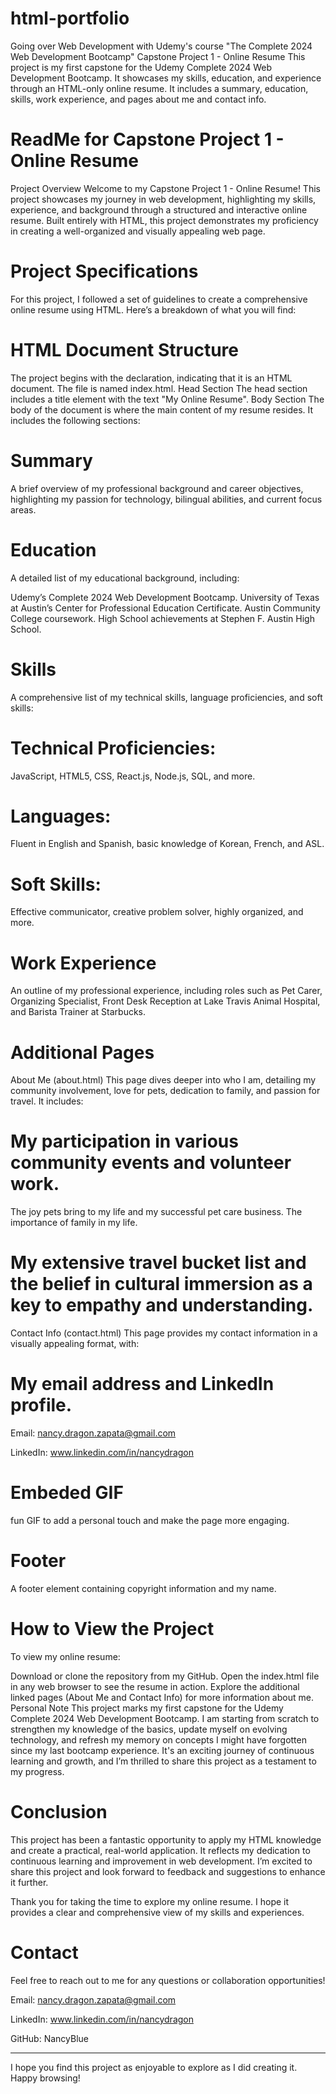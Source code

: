 # html-portfolio
Going over Web Development with Udemy's course "The Complete 2024 Web Development Bootcamp"
Capstone Project 1 - Online Resume
This project is my first capstone for the Udemy Complete 2024 Web Development Bootcamp. It showcases my skills, education, and experience through an HTML-only online resume. It includes a summary, education, skills, work experience, and pages about me and contact info.

# ReadMe for Capstone Project 1 - Online Resume
Project Overview
Welcome to my Capstone Project 1 - Online Resume! This project showcases my journey in web development, highlighting my skills, experience, and background through a structured and interactive online resume. Built entirely with HTML, this project demonstrates my proficiency in creating a well-organized and visually appealing web page.

# Project Specifications
For this project, I followed a set of guidelines to create a comprehensive online resume using HTML. Here’s a breakdown of what you will find:

# HTML Document Structure
The project begins with the <!DOCTYPE html> declaration, indicating that it is an HTML document.
The file is named index.html.
Head Section
The head section includes a title element with the text "My Online Resume".
Body Section
The body of the document is where the main content of my resume resides. It includes the following sections:

# Summary
A brief overview of my professional background and career objectives, highlighting my passion for technology, bilingual abilities, and current focus areas.

# Education
A detailed list of my educational background, including:

Udemy’s Complete 2024 Web Development Bootcamp.
University of Texas at Austin’s Center for Professional Education Certificate.
Austin Community College coursework.
High School achievements at Stephen F. Austin High School.
# Skills
A comprehensive list of my technical skills, language proficiencies, and soft skills:

# Technical Proficiencies:
JavaScript, HTML5, CSS, React.js, Node.js, SQL, and more.
# Languages:
 Fluent in English and Spanish, basic knowledge of Korean, French, and ASL.
# Soft Skills: 
Effective communicator, creative problem solver, highly organized, and more.
# Work Experience
An outline of my professional experience, including roles such as Pet Carer, Organizing Specialist, Front Desk Reception at Lake Travis Animal Hospital, and Barista Trainer at Starbucks.

# Additional Pages
About Me (about.html)
This page dives deeper into who I am, detailing my community involvement, love for pets, dedication to family, and passion for travel. It includes:

# My participation in various community events and volunteer work.
The joy pets bring to my life and my successful pet care business.
The importance of family in my life.
# My extensive travel bucket list and the belief in cultural immersion as a key to empathy and understanding.
Contact Info (contact.html)
This page provides my contact information in a visually appealing format, with:

# My email address and LinkedIn profile.
Email: nancy.dragon.zapata@gmail.com

LinkedIn: www.linkedin.com/in/nancydragon

# Embeded GIF
fun GIF to add a personal touch and make the page more engaging.
# Footer
A footer element containing copyright information and my name.

# How to View the Project
To view my online resume:

Download or clone the repository from my GitHub.
Open the index.html file in any web browser to see the resume in action.
Explore the additional linked pages (About Me and Contact Info) for more information about me.
Personal Note
This project marks my first capstone for the Udemy Complete 2024 Web Development Bootcamp. I am starting from scratch to strengthen my knowledge of the basics, update myself on evolving technology, and refresh my memory on concepts I might have forgotten since my last bootcamp experience. It's an exciting journey of continuous learning and growth, and I’m thrilled to share this project as a testament to my progress.

# Conclusion
This project has been a fantastic opportunity to apply my HTML knowledge and create a practical, real-world application. It reflects my dedication to continuous learning and improvement in web development. I’m excited to share this project and look forward to feedback and suggestions to enhance it further.

Thank you for taking the time to explore my online resume. I hope it provides a clear and comprehensive view of my skills and experiences.

# Contact
Feel free to reach out to me for any questions or collaboration opportunities!

Email: nancy.dragon.zapata@gmail.com

LinkedIn: www.linkedin.com/in/nancydragon

GitHub: NancyBlue

------------------------------------------------------------------------------------------------------------------------------------------------------
I hope you find this project as enjoyable to explore as I did creating it. Happy browsing!
